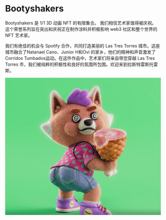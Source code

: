# Bootyshakers

Bootyshakers 是 1/1 3D 动画 NFT 的有限集合。 我们相信艺术家值得被庆祝。 这个荣誉系列旨在突出和庆祝正在制作涂料并积极影响 web3 社区和整个世界的 NFT 艺术家。

我们有绝佳的机会与 Spotify 合作，共同打造美丽的 Las Tres Torres 城市。这座城市融合了Natanael Cano、Junior H和Ovi 的家乡，他们的精神和声音激发了Corridos Tumbados运动。在这件作品中，艺术家们将亲自带您穿越 Las Tres Torres 市，我们被纯粹的积极性和良好的氛围所包围。欢迎来到拉斯特雷斯托雷斯。

![NFT](微信截图_20220902113133.png)


